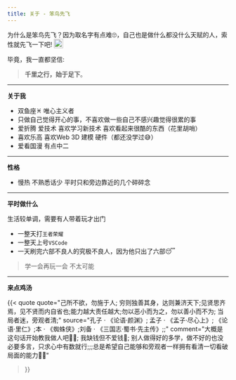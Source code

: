```yaml
---
title: 关于 - 笨鸟先飞
---
```


<p>
为什么是笨鸟先飞？因为取名字有点难🙄，自己也是做什么都没什么天赋的人，索性就先飞一下吧!

<img src="/blog/icons/bird-dark.svg" alt="bird icon" style="display: inline-block; width: 1.5em; height: 1.5em; vertical-align: text-bottom;">

毕竟，我一直都坚信:
</p>

> **千里之行，始于足下**。

---

**关于我**
- 双鱼座♓ 唯心主义者
- 只做自己觉得开心的事，不喜欢做一些自己不感兴趣觉得很累的事
- 爱折腾 爱技术 喜欢学习新技术 喜欢看起来很酷的东西（花里胡哨）
- 喜欢乐高 喜欢Web 3D 建模 硬件（都还没学过😅）
- 爱看国漫 有点中二

---

**性格**
- 慢热 不熟悉话少 平时只和旁边靠近的几个碎碎念

---

**平时做什么**

生活较单调，需要有人带着玩才出门
- 一整天打`王者荣耀`
- 一整天上号`VSCode`
- 一天刷完六部不良人的究极不良人，因为他只出了六部😴

> 学一会再玩一会 不太可能

---

**来点鸡汤**

{{< quote
    quote="己所不欲，勿施于人; 穷则独善其身，达则兼济天下;见贤思齐焉，见不贤而内自省也;能力越大责任越大;勿以恶小而为之，勿以善小而不为; 当局者迷，旁观者清;"
    source="孔子 · 《论语·颜渊》; 孟子 · 《孟子·尽心上》; 《论语·里仁》;本 · 《蜘蛛侠》;刘备 · 《三国志·蜀书·先主传》;;"
    comment="大概是这句话开始教我做人吧👨‍🏫; 我缺钱但不爱钱💸; 别人做得好的多学，做不好的也没必要多言，只求心中有数就行;;;总是希望自己能够和旁观者一样拥有看清一切看破局面的能力🕵️‍♂️"
>}}
